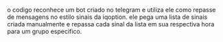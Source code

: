 o codigo reconhece um bot criado no telegram e utiliza ele como repasse de mensagens no estilo sinais da iqoption.
ele pega uma lista de sinais criada manualmente e repassa cada sinal da lista em sua respectiva hora para um grupo especifico.
